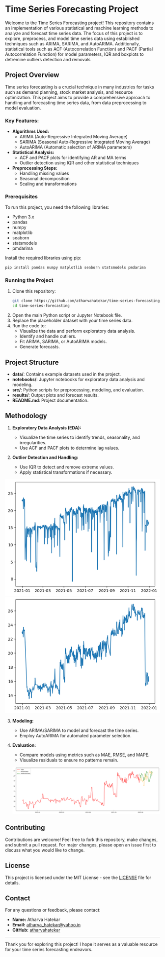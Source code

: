# Time Series Forecasting Project

Welcome to the Time Series Forecasting project! This repository contains an implementation of various statistical and machine learning methods to analyze and forecast time series data. The focus of this project is to explore, preprocess, and model time series data using established techniques such as ARIMA, SARIMA, and AutoARIMA. Additionally, statistical tools such as ACF (Autocorrelation Function) and PACF (Partial Autocorrelation Function) for model parameters, IQR and boxplots to detremine outliers detection and removals

## Project Overview
Time series forecasting is a crucial technique in many industries for tasks such as demand planning, stock market analysis, and resource optimization.
This project aims to provide a comprehensive approach to handling and forecasting time series data, from data preprocessing to model evaluation.

### Key Features:
- **Algorithms Used:**
  - ARIMA (Auto-Regressive Integrated Moving Average)
  - SARIMA (Seasonal Auto-Regressive Integrated Moving Average)
  - AutoARIMA (Automatic selection of ARIMA parameters)
- **Statistical Analysis:**
  - ACF and PACF plots for identifying AR and MA terms
  - Outlier detection using IQR and other statistical techniques
- **Preprocessing Steps:**
  - Handling missing values
  - Seasonal decomposition
  - Scaling and transformations

### Prerequisites
To run this project, you need the following libraries:
- Python 3.x
- pandas
- numpy
- matplotlib
- seaborn
- statsmodels
- pmdarima

Install the required libraries using pip:
```bash
pip install pandas numpy matplotlib seaborn statsmodels pmdarima
```

### Running the Project
1. Clone this repository:
   ```bash
   git clone https://github.com/atharvahatekar/time-series-forecasting.git
   cd time-series-forecasting
   ```
2. Open the main Python script or Jupyter Notebook file.
3. Replace the placeholder dataset with your time series data.
4. Run the code to:
   - Visualize the data and perform exploratory data analysis.
   - Identify and handle outliers.
   - Fit ARIMA, SARIMA, or AutoARIMA models.
   - Generate forecasts.

## Project Structure
- **data/**: Contains example datasets used in the project.
- **notebooks/**: Jupyter notebooks for exploratory data analysis and modeling.
- **src/**: Python scripts for preprocessing, modeling, and evaluation.
- **results/**: Output plots and forecast results.
- **README.md**: Project documentation.

## Methodology
1. **Exploratory Data Analysis (EDA):**
   - Visualize the time series to identify trends, seasonality, and irregularities.
   - Use ACF and PACF plots to determine lag values.

2. **Outlier Detection and Handling:**
   - Use IQR to detect and remove extreme values.
   - Apply statistical transformations if necessary.

![Before Outlier Removal](src\withOutliers.png)
![After Outlier Removal](src\withoutOutliers.png)

3. **Modeling:**
   - Use ARIMA/SARIMA to model and forecast the time series.
   - Employ AutoARIMA for automated parameter selection.

4. **Evaluation:**
   - Compare models using metrics such as MAE, RMSE, and MAPE.
   - Visualize residuals to ensure no patterns remain.

   ![Forecasting Results](src\output.png)


## Contributing
Contributions are welcome! Feel free to fork this repository, make changes, and submit a pull request. For major changes, please open an issue first to discuss what you would like to change.

## License
This project is licensed under the MIT License - see the [LICENSE](LICENSE) file for details.

## Contact
For any questions or feedback, please contact:
- **Name:** Atharva Hatekar
- **Email:** atharva_hatekar@yahoo.in
- **GitHub:** [atharvahatekar](https://github.com/atharvahatekar)

---
Thank you for exploring this project! I hope it serves as a valuable resource for your time series forecasting endeavors.

